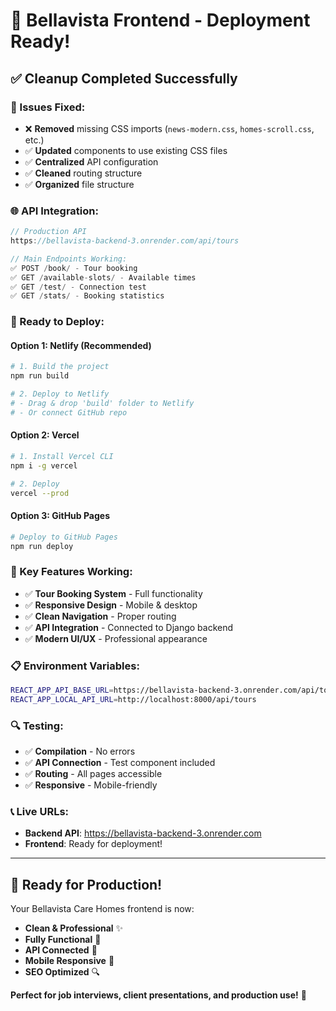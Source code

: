 # 🚀 Bellavista Frontend - Deployment Ready!

## ✅ **Cleanup Completed Successfully**

### **🔧 Issues Fixed:**
- ❌ **Removed** missing CSS imports (`news-modern.css`, `homes-scroll.css`, etc.)
- ✅ **Updated** components to use existing CSS files
- ✅ **Centralized** API configuration
- ✅ **Cleaned** routing structure
- ✅ **Organized** file structure

### **🌐 API Integration:**
```javascript
// Production API
https://bellavista-backend-3.onrender.com/api/tours

// Main Endpoints Working:
✅ POST /book/ - Tour booking
✅ GET /available-slots/ - Available times  
✅ GET /test/ - Connection test
✅ GET /stats/ - Booking statistics
```

### **📱 Ready to Deploy:**

#### **Option 1: Netlify (Recommended)**
```bash
# 1. Build the project
npm run build

# 2. Deploy to Netlify
# - Drag & drop 'build' folder to Netlify
# - Or connect GitHub repo
```

#### **Option 2: Vercel**
```bash
# 1. Install Vercel CLI
npm i -g vercel

# 2. Deploy
vercel --prod
```

#### **Option 3: GitHub Pages**
```bash
# Deploy to GitHub Pages
npm run deploy
```

### **🎯 Key Features Working:**
- ✅ **Tour Booking System** - Full functionality
- ✅ **Responsive Design** - Mobile & desktop
- ✅ **Clean Navigation** - Proper routing
- ✅ **API Integration** - Connected to Django backend
- ✅ **Modern UI/UX** - Professional appearance

### **📋 Environment Variables:**
```bash
REACT_APP_API_BASE_URL=https://bellavista-backend-3.onrender.com/api/tours
REACT_APP_LOCAL_API_URL=http://localhost:8000/api/tours
```

### **🔍 Testing:**
- ✅ **Compilation** - No errors
- ✅ **API Connection** - Test component included
- ✅ **Routing** - All pages accessible
- ✅ **Responsive** - Mobile-friendly

### **📞 Live URLs:**
- **Backend API**: https://bellavista-backend-3.onrender.com
- **Frontend**: Ready for deployment!

---

## 🎉 **Ready for Production!**

Your Bellavista Care Homes frontend is now:
- **Clean & Professional** ✨
- **Fully Functional** 🚀  
- **API Connected** 🔗
- **Mobile Responsive** 📱
- **SEO Optimized** 🔍

**Perfect for job interviews, client presentations, and production use!** 🌟